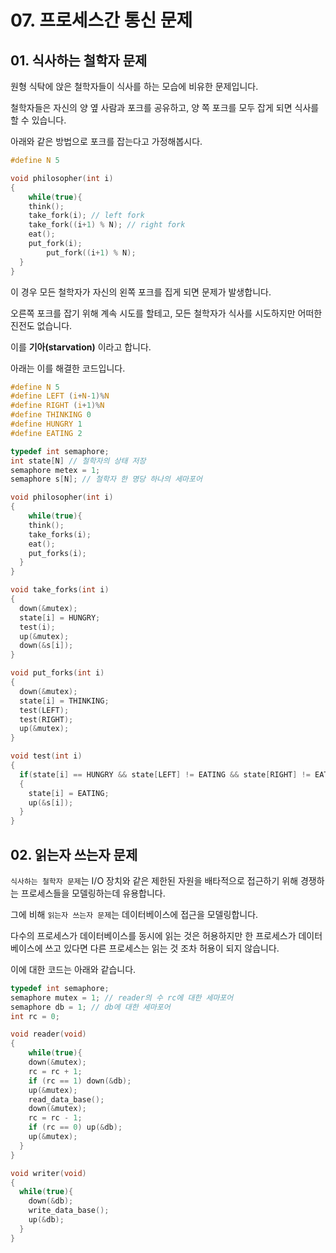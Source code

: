 # 07. 프로세스간 통신 문제

## 01. 식사하는 철학자 문제

원형 식탁에 앉은 철학자들이 식사를 하는 모습에 비유한 문제입니다.

철학자들은 자신의 양 옆 사람과 포크를 공유하고, 양 쪽 포크를 모두 잡게 되면 식사를 할 수 있습니다.



아래와 같은 방법으로 포크를 잡는다고 가정해봅시다.

``` C
#define N 5

void philosopher(int i)
{
	while(true){
    think();
    take_fork(i); // left fork
    take_fork((i+1) % N); // right fork
    eat();
    put_fork(i);
		put_fork((i+1) % N);
  }  
}
```



이 경우 모든 철학자가 자신의 왼쪽 포크를 집게 되면 문제가 발생합니다. 

오른쪽 포크를 잡기 위해 계속 시도를 할테고, 모든 철학자가 식사를 시도하지만 어떠한 진전도 없습니다.

이를 **기아(starvation)** 이라고 합니다.



아래는 이를 해결한 코드입니다.

``` C
#define N 5
#define LEFT (i+N-1)%N
#define RIGHT (i+1)%N 
#define THINKING 0
#define HUNGRY 1
#define EATING 2

typedef int semaphore;
int state[N] // 철학자의 상태 저장
semaphore metex = 1;
semaphore s[N]; // 철학자 한 명당 하나의 세마포어

void philosopher(int i)
{
	while(true){
    think();
    take_forks(i);
    eat();
    put_forks(i);
  }  
}

void take_forks(int i)
{
  down(&mutex);
  state[i] = HUNGRY;
  test(i);
  up(&mutex);
  down(&s[i]);
}

void put_forks(int i)
{
  down(&mutex);
  state[i] = THINKING;
  test(LEFT);
  test(RIGHT);
  up(&mutex);
}

void test(int i)
{
  if(state[i] == HUNGRY && state[LEFT] != EATING && state[RIGHT] != EATING)
  {
    state[i] = EATING;
    up(&s[i]);
  }
}
```



## 02. 읽는자 쓰는자 문제

`식사하는 철학자 문제`는 I/O 장치와 같은 제한된 자원을 배타적으로 접근하기 위해 경쟁하는 프로세스들을 모델링하는데 유용합니다.

그에 비해 `읽는자 쓰는자 문제`는 데이터베이스에 접근을 모델링합니다.

다수의 프로세스가 데이터베이스를 동시에 읽는 것은 허용하지만 한 프로세스가 데이터베이스에 쓰고 있다면 다른 프로세스는 읽는 것 조차 허용이 되지 않습니다.

이에 대한 코드는 아래와 같습니다.

``` C
typedef int semaphore;
semaphore mutex = 1; // reader의 수 rc에 대한 세마포어
semaphore db = 1; // db에 대한 세마포어
int rc = 0;

void reader(void)
{
	while(true){
    down(&mutex);
    rc = rc + 1;
    if (rc == 1) down(&db);
    up(&mutex);
    read_data_base();
    down(&mutex);
    rc = rc - 1;
    if (rc == 0) up(&db);
    up(&mutex);
  }  
}

void writer(void)
{
  while(true){
    down(&db);
    write_data_base();
    up(&db);
  }
}
```